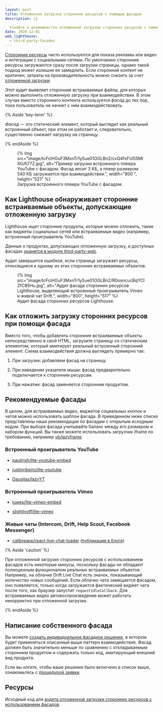 ```yaml
---
layout: post
title: Отложенная загрузка сторонних ресурсов с помощью фасадов
description: |2

  Узнайте о возможностях отложенной загрузки сторонних ресурсов с помощью фасадов.
date: 2020-12-01
web_lighthouse:
  - third-party-facades
---
```


[Сторонние ресурсы](/third-party-javascript/) часто используются для показа рекламы или видео и интеграции с социальными сетями. По умолчанию сторонние ресурсы загружаются сразу после загрузки страницы, однако такой подход может излишне ее замедлить. Если сторонний контент не критичен, затраты на производительность можно снизить за счет [отложенной загрузки](/fast/#lazy-load-images-and-video).

Этот аудит выявляет сторонние встраиваемые файлы, для которых можно выполнить отложенную загрузку при взаимодействии. В этом случае вместо стороннего контента используется *фасад* до тех пор, пока пользователь не начнет с ним взаимодействовать.

{% Aside 'key-term' %}

*Фасад* — это статический элемент, который выглядит как реальный встроенный объект, при этом не работает и, следовательно, существенно снижает нагрузку на страницу.

{% endAside %}

<figure>{% Img src="image/tcFciHGuF3MxnTr1y5ue01OGLBn2/cvQ4fxFUG5MIXtUfi77Z.jpg", alt="Пример загрузки встроенного плеера YouTube с фасадом. Фасад весит 3 КБ, а плеер размером 540 КБ загружается при взаимодействии.", width="800 ", height="521" %} <figcaption>Загрузка встроенного плеера YouTube с фасадом. </figcaption></figure>

## Как Lighthouse обнаруживает сторонние встраиваемые объекты, допускающие отложенную загрузку

Lighthouse ищет сторонние продукты, которые можно отложить, такие как виджеты социальных сетей или встраиваемые видео (например, встроенный проигрыватель YouTube).

Данные о продуктах, допускающих отложенную загрузку, и доступных фасадах [хранятся в модуле third-party-web](https://github.com/patrickhulce/third-party-web/).

Аудит завершится ошибкой, если страница загружает ресурсы, относящиеся к одному из этих сторонних встраиваемых объектов.

<figure>{% Img src="image/tcFciHGuF3MxnTr1y5ue01OGLBn2/R0osncucBqYCIZfC85Hu.jpg", alt="Аудит фасада сторонних ресурсов Lighthouse, выделяющий встроенный проигрыватель Vimeo и живой чат Drift.", width="800", height="517" %} <figcaption> Аудит фасада сторонних ресурсов Lighthouse. </figcaption></figure>

## Как отложить загрузку сторонних ресурсов при помощи фасада

Вместо того, чтобы добавлять сторонние встраиваемые объекты непосредственно в свой HTML, загрузите страницу со статическим элементом, который имитирует реальный встроенный сторонний элемент. Схема взаимодействия должна выглядеть примерно так:

1. При загрузке: добавляем фасад на страницу.

2. При наведении указателя мыши: фасад предварительно подключается к сторонним ресурсам.

3. При нажатии: фасад заменяется сторонним продуктом.

## Рекомендуемые фасады

В целом, для встраиваемых видео, виджетов социальных кнопок и чатов можно использовать шаблон фасада. В приведенном ниже списке представлены наши рекомендации по фасадам с открытым исходным кодом. При выборе фасада учитывайте баланс между его размером и набором функций. Вы также можете использовать загрузчик iframe по требованию, например [vb/lazyframe](https://github.com/vb/lazyframe).

### Встроенный проигрыватель YouTube

- [paulirish/lite-youtube-embed](https://github.com/paulirish/lite-youtube-embed)

- [justinribeiro/lite-youtube](https://github.com/justinribeiro/lite-youtube)

- [Daugilas/lazyYT](https://github.com/Daugilas/lazyYT)

### Встроенный проигрыватель Vimeo

- [luwes/lite-vimeo-embed](https://github.com/luwes/lite-vimeo-embed)

- [slightlyoff/lite-vimeo](https://github.com/slightlyoff/lite-vimeo)

### Живые чаты (Intercom, Drift, Help Scout, Facebook Messenger)

- [calibreapp/react-live-chat-loader](https://github.com/calibreapp/react-live-chat-loader) ([публикация в блоге](https://calibreapp.com/blog/fast-live-chat))

{% Aside 'caution' %}

При отложенной загрузке сторонних ресурсов с использованием фасадов есть некоторые минусы, поскольку фасады не обладают полноценным функционалом реальных встраиваемых объектов. Например, на облачке Drift Live Chat есть значок, показывающий количество новых сообщений. Если облачко чата замещается фасадом, оно появляется, только когда загружается фактический виджет чата после того, как браузер запустит `requestIdleCallback`. Для встраиваемых видео автовоспроизведение может работать некорректно при отложенной загрузке.

{% endAside %}

## Написание собственного фасада

Вы можете [создать индивидуальное фасадное решение](https://wildbit.com/blog/2020/09/30/getting-postmark-lighthouse-performance-score-to-100#:~:text=What%20if%20we%20could%20replace%20the%20real%20widget), в котором будет применяться описанный выше паттерн взаимодействия. Фасад должен быть значительно меньше по сравнению с откладываемым сторонним продуктом и содержать только код, имитирующий внешний вид продукта.

Если вы хотите, чтобы ваше решение было включено в список выше, ознакомьтесь с [процедурой заявки](https://github.com/patrickhulce/third-party-web/blob/master/facades.md).

## Ресурсы

Исходный код для [аудита отложенной загрузки сторонних ресурсов с использованием фасадов](https://github.com/GoogleChrome/lighthouse/blob/master/core/audits/third-party-facades.js).
